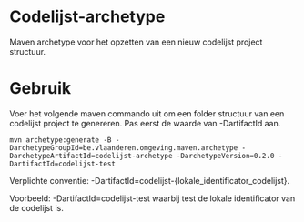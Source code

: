 # Codelijst-archetype
Maven archetype voor het opzetten van een nieuw codelijst project structuur.
# Gebruik
Voer het volgende maven commando uit om een folder structuur van een codelijst project te genereren. Pas eerst de waarde van -DartifactId aan.
```
mvn archetype:generate -B -DarchetypeGroupId=be.vlaanderen.omgeving.maven.archetype -DarchetypeArtifactId=codelijst-archetype -DarchetypeVersion=0.2.0 -DartifactId=codelijst-test
```
Verplichte conventie: -DartifactId=codelijst-{lokale_identificator_codelijst}.

Voorbeeld: -DartifactId=codelijst-test waarbij test de lokale identificator van de codelijst is.